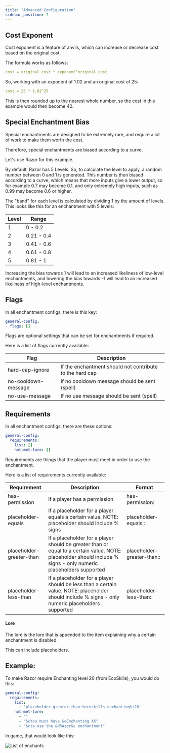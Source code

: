 ```yaml
---
title: "Advanced Configuration"
sidebar_position: 7
---
```


## Cost Exponent

Cost exponent is a feature of anvils, which can increase or decrease cost based on the original cost.

The formula works as follows:

```yaml
cost = original_cost * exponent^original_cost
```

So, working with an exponent of 1.02 and an original cost of 25:

```yaml
cost = 25 * 1.02^25
```

This is then rounded up to the nearest whole number, so the cost in this example would then become 42.

## Special Enchantment Bias

Special enchantments are designed to be extremely rare, and require a lot of work to make them worth the cost.

Therefore, special enchantments are biased according to a curve.

Let's use Razor for this example.

By default, Razor has 5 Levels. So, to calculate the level to apply, a random number between 0 and 1 is generated. This number is then biased according to a curve, which means that more inputs give a lower output, so for example 0.7 may become 0.1, and only extremely high inputs, such as 0.99 may become 0.6 or higher.

The "band" for each level is calculated by dividing 1 by the amount of levels. This looks like this for an enchantment with 5 levels:

| Level | Range      |
|-------|------------|
| 1     | 0 - 0.2    |
| 2     | 0.21 - 0.4 | 
| 3     | 0.41 - 0.6 |
| 4     | 0.61 - 0.8 |
| 5     | 0.81 - 1   |

Increasing the bias towards 1 will lead to an increased likeliness of low-level enchantments, and lowering the bias towards -1 will lead to an increased likeliness of high-level enchantments.

## Flags

In all enchantment configs, there is this key:

```yaml
general-config:
  flags: []
```

Flags are optional settings that can be set for enchantments if required.

Here is a list of flags currently available:

| Flag                | Description                                              |
|---------------------|----------------------------------------------------------|
| hard-cap-ignore     | If the enchantment should not contribute to the hard cap |
| no-cooldown-message | If no cooldown message should be sent (spell)            |
| no-use-message      | If no use message should be sent (spell)                 |

## Requirements

In all enchantment configs, there are these options:

```yaml
general-config:
  requirements:
    list: []
    not-met-lore: []
```

Requirements are things that the player must meet in order to use the enchantment.

Here is a list of requirements currently available:

| Requirement              | Description                                                                                                                                                      | Format                                         |
|--------------------------|------------------------------------------------------------------------------------------------------------------------------------------------------------------|------------------------------------------------|
| has-permission           | If a player has a permission                                                                                                                                     | has-permission:<permission>                    |
| placeholder-equals       | If a placeholder for a player equals a certain value. NOTE: placeholder should include % signs                                                                   | placeholder-equals:<placeholder>:<value>       | 
| placeholder-greater-than | If a placeholder for a player should be greater than or equal to a certain value. NOTE: placeholder should include % signs - only numeric placeholders supported | placeholder-greater-than:<placeholder>:<value> |
| placeholder-less-than    | If a placeholder for a player should be less than a certain value. NOTE: placeholder should include % signs - only numeric placeholders supported                | placeholder-less-than:<placeholder>:<value>    |

#### Lore

The lore is the lore that is appended to the item explaining why a certain enchantment is disabled.

This can include placeholders.

## Example:

To make Razor require Enchanting level 20 (from EcoSkills), you would do this:

```yaml
general-config:
  requirements:
    list:
      - 'placeholder-greater-than:%ecoskills_enchanting%:20'
    not-met-lore: 
      - ""
      - "&cYou must have &eEnchanting XX"
      - "&cto use the &dRazor&c enchantment" 
```

In game, that would look like this:

![List of enchants](https://1192817931-files.gitbook.io/~/files/v0/b/gitbook-x-prod.appspot.com/o/spaces%2FXwJPPRqRpT7b0ZXxU13J%2Fuploads%2F1fO5WoYHx2hNpkNJuEkK%2Fimage.png?alt=media&token=4ed78851-e1fc-44b5-ae56-5731f233ba72)